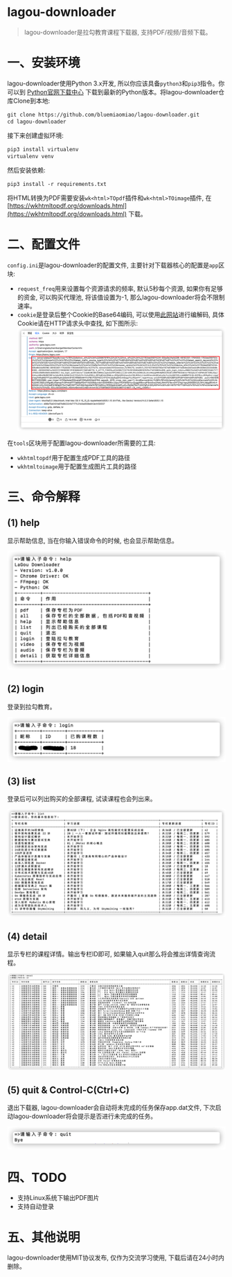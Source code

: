 # lagou-downloader

> lagou-downloader是拉勾教育课程下载器, 支持PDF/视频/音频下载。

# 一、安装环境

lagou-downloader使用Python 3.x开发, 所以你应该具备`python3`和`pip3`指令。你可以到 [Python官网下载中心](https://www.python.org/downloads/) 下载到最新的Python版本。将lagou-downloader仓库Clone到本地:

```
git clone https://github.com/bluemiaomiao/lagou-downloader.git
cd lagou-downloader
```

接下来创建虚拟环境:

```
pip3 install virtualenv
virtualenv venv
```

然后安装依赖:

```
pip3 install -r requirements.txt
```

将HTML转换为PDF需要安装`wk<html>TOpdf`插件和`wk<html>TOimage`插件, 在 [https://wkhtmltopdf.org/downloads.html](https://wkhtmltopdf.org/downloads.html) 下载。

# 二、配置文件

`config.ini`是lagou-downloader的配置文件, 主要针对下载器核心的配置是`app`区块:

- `request_freq`用来设置每个资源请求的频率, 默认5秒每个资源, 如果你有足够的资金, 可以购买代理池, 将该值设置为-1, 那么lagou-downloader将会不限制速率。
- `cookie`是登录后整个Cookie的Base64编码, 可以使用[此网站](https://base64.us)进行编解码, 具体Cookie请在HTTP请求头中查找, 如下图所示:
    ![assets/lagou-downloader-cookie-preview.png](assets/lagou-downloader-cookie-preview.png)

在`tools`区块用于配置lagou-downloader所需要的工具:

- `wkhtmltopdf`用于配置生成PDF工具的路径
- `wkhtmltoimage`用于配置生成图片工具的路径

# 三、命令解释

## (1) help

显示帮助信息, 当在你输入错误命令的时候, 也会显示帮助信息。

![assets/lagou-downloader-help-command.png](assets/lagou-downloader-help-command.png)

## (2) login

登录到拉勾教育。

![assets/lagou-downloader-login-command.png](assets/lagou-downloader-login-command.png)

## (3) list

登录后可以列出购买的全部课程, 试读课程也会列出来。

![assets/lagou-downloader-list-command.png](assets/lagou-downloader-list-command.png)

## (4) detail

显示专栏的课程详情。输出专栏ID即可, 如果输入quit那么将会推出详情查询流程。

![assets/lagou-downloader-detail-command.png](assets/lagou-downloader-detail-command.png)

## (5) quit & Control-C(Ctrl+C)

退出下载器, lagou-downloader会自动将未完成的任务保存app.dat文件, 下次启动lagou-downloader将会提示是否进行未完成的任务。

![assets/lagou-downloader-quit-command.png](assets/lagou-downloader-quit-command.png)

# 四、TODO

- 支持Linux系统下输出PDF图片
- 支持自动登录

# 五、其他说明

lagou-downloader使用MIT协议发布, 仅作为交流学习使用, 下载后请在24小时内删除。

